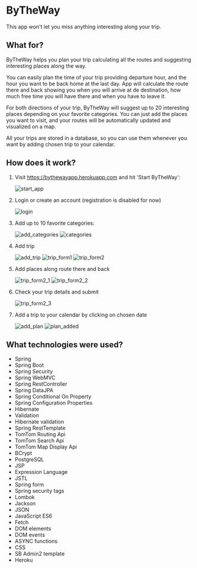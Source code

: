 # ByTheWay

This app won't let you miss anything interesting along your trip.

## What for?
ByTheWay helps you plan your trip calculating all the routes and suggesting 
interesting places along the way.

You can easily plan the time of your trip providing departure hour, and 
the hour you want to be back home at the last day. 
App will calculate the route there and back showing you when you will arrive at 
de destination, how much free time you will have there and when you have to leave it.

For both directions of your trip, ByTheWay will suggest up to 20 interesting places
depending on your favorite categories. You can just add the places you want to 
visit, and your routes will be automatically updated and visualized on a map.

All your trips are stored in a database, so you can use them whenever you want by 
adding chosen trip to your calendar.

## How does it work?
1. Visit https://bythewayapp.herokuapp.com and hit 'Start ByTheWay':

   ![start_app][start_app]
1. Login or create an account (registration is disabled for now)

   ![login][login]
1. Add up to 10 favorite categories:

   ![add_categories][add_categories]
   ![categories][categories]
1. Add trip

   ![add_trip][add_trip]
   ![trip_form1][trip_form1]
   ![trip_form2][trip_form2]
1. Add places along route there and back
   
   ![trip_form2_1][trip_form2_1]
   ![trip_form2_2][trip_form2_2]
1. Check your trip details and submit
   
   ![trip_form2_3][trip_form2_3]
1. Add a trip to your calendar by clicking on chosen date

   ![add_plan][add_plan]
   ![plan_added][plan_added]

[start_app]: images/start.png "Start app"
[login]: images/login.png "Login"
[add_categories]: images/add_categories.png "Manage categories"
[categories]: images/categories.png "Cateories"
[add_trip]: images/add_trip.png "Add trip"
[trip_form1]: images/trip_form1.png "Add trip form first page"
[trip_form2]: images/trip_form2.png "Add trip form second page"
[trip_form2_1]: images/trip_form2_1.png "Add places along route there"
[trip_form2_2]: images/trip_form2_2.png "Add places along route back"
[trip_form2_3]: images/trip_form2_3.png "Submit your trip"
[add_plan]: images/add_plan.png "Plan trip at chosen date"
[plan_added]: images/plan_added.png "Trip added at chosen date"

## What technologies were used?
* Spring
* Spring Boot
* Spring Security
* Spring WebMVC
* Spring RestController
* Spring DataJPA
* Spring Conditional On Property
* Spring Configuration Properties
* Hibernate
* Validation
* Hibernate validation
* Spring RestTemplate
* TomTom Routing Api
* TomTom Search Api
* TomTom Map Display Api
* BCrypt
* PostgreSQL
* JSP
* Expression Language
* JSTL
* Spring form
* Spring security tags
* Lombok
* Jackson
* JSON
* JavaScript ES6
* Fetch
* DOM elements
* DOM events
* ASYNC functions
* CSS
* SB Admin2 template
* Heroku